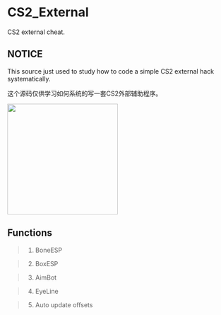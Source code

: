 # CS2_External
CS2 external cheat.

## NOTICE

This source just used to study how to code a simple CS2 external hack systematically.

这个源码仅供学习如何系统的写一套CS2外部辅助程序。

<img src="https://github.com/TKazer/CS2_External/blob/master/Image1.png" width="250" height="250" />

## Functions

> 1. BoneESP

> 2. BoxESP

> 3. AimBot

> 4. EyeLine

> 5. Auto update offsets
